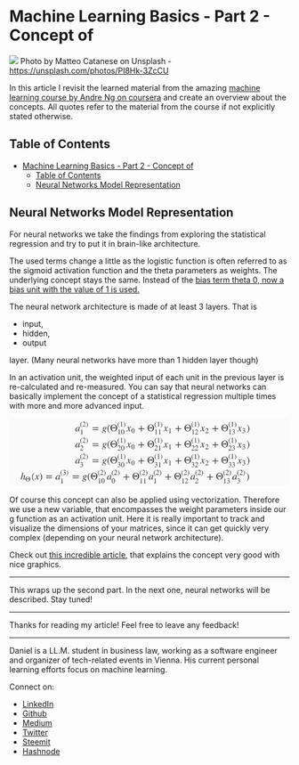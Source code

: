 # Machine Learning Basics - Part 2 - Concept of 

[<img src="https://images.unsplash.com/photo-1507090960745-b32f65d3113a?ixlib=rb-0.3.5&ixid=eyJhcHBfaWQiOjEyMDd9&s=92a1714119e42bc9d947f75ec4733ed6&auto=format&fit=crop&w=2250&q=80">](
https://unsplash.com/photos/PI8Hk-3ZcCU)
Photo by Matteo Catanese on Unsplash - https://unsplash.com/photos/PI8Hk-3ZcCU

In this article I revisit the learned material from the amazing [machine learning course by Andre Ng on coursera](https://www.coursera.org/learn/machine-learning) and create an overview about the concepts. All quotes refer to the material from the course if not explicitly stated otherwise.

## Table of Contents

<!-- TOC -->

- [Machine Learning Basics - Part 2 - Concept of](#machine-learning-basics---part-2---concept-of)
  - [Table of Contents](#table-of-contents)
  - [Neural Networks Model Representation](#neural-networks-model-representation)

<!-- /TOC -->


## Neural Networks Model Representation

For neural networks we take the findings from exploring the statistical regression and try to put it in brain-like architecture.

The used terms change a little as the logistic function is often referred to as the sigmoid activation function and the theta parameters as weights. The underlying concept stays the same. Instead of the [bias term theta 0, now a bias unit with the value of 1 is used.](https://stackoverflow.com/questions/2480650/role-of-bias-in-neural-networks)

The neural network architecture is made of at least 3 layers. That is
- input,
- hidden, 
- output 

layer. (Many neural networks have more than 1 hidden layer though)

In an activation unit, the weighted input of each unit in the previous layer is re-calculated and re-measured. You can say that neural networks can basically implement the concept of a statistical regression multiple times with more and more advanced input.

![gradDReg](../assets/mlIntro/activationNodes.png)

Of course this concept can also be applied using vectorization. Therefore we use a new variable, that encompasses the weight parameters inside our g function as an activation unit. Here it is really important to track and visualize the dimensions of your matrices, since it can get quickly very complex (depending on your neural network architecture).

Check out [this incredible article](http://www.ebc.cat/2017/01/08/understanding-neural-networks-part-2-vectorized-forward-propagation/), that explains the concept very good with nice graphics.




---

This wraps up the second part. In the next one, neural networks will be described. Stay tuned!

---

Thanks for reading my article! Feel free to leave any feedback! 

---

Daniel is a LL.M. student in business law, working as a software engineer and organizer of tech-related events in Vienna. 
His current personal learning efforts focus on machine learning. 

Connect on:
- [LinkedIn](https://www.linkedin.com/in/createdd) 
- [Github](https://github.com/DDCreationStudios)
- [Medium](https://medium.com/@ddcreationstudi)
- [Twitter](https://twitter.com/DDCreationStudi)
- [Steemit](https://steemit.com/@createdd)
- [Hashnode](https://hashnode.com/@DDCreationStudio)
